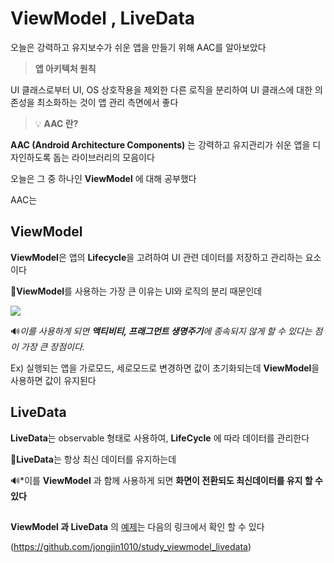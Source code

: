 # ViewModel , LiveData

오늘은 강력하고 유지보수가 쉬운 앱을 만들기 위해 AAC를 알아보았다

> **앱 아키텍처 원칙**

 UI 클래스로부터 UI, OS 상호작용을 제외한 다른 로직을 분리하여 UI 클래스에 대한 의존성을 최소화하는 것이 앱 관리 측면에서 좋다

> 💡 **AAC 란?** 

 **AAC (Android Architecture Components)** 는 강력하고 유지관리가 쉬운 앱을 디자인하도록 돕는 라이브러리의 모음이다
 
오늘은 그 중 하나인 **ViewModel** 에 대해 공부했다

AAC는 

## ViewModel

**ViewModel**은 앱의 **Lifecycle**을 고려하여 UI 관련 데이터를 저장하고 관리하는 요소이다

🔑**ViewModel**를 사용하는 가장 큰 이유는 UI와 로직의 분리 때문인데

![](https://img1.daumcdn.net/thumb/R1280x0/?scode=mtistory2&fname=https%3A%2F%2Fblog.kakaocdn.net%2Fdn%2Fc0JsTS%2Fbtq6rwZXL5N%2FAJSBytvde7iKEnNGhp3bz1%2Fimg.png)

🔊*이를 사용하게 되면 **액티비티, 프래그먼트 생명주기**에 종속되지 않게 할 수 있다는 점이 가장 큰 장점이다.*

Ex) 실행되는 앱을 가로모드, 세로모드로 변경하면 값이 초기화되는데 **ViewModel**을 사용하면 값이 유지된다


## LiveData

**LiveData**는 observable 형태로 사용하여, **LifeCycle** 에 따라 데이터를 관리한다

🔑**LiveData**는 항상 최신 데이터를 유지하는데

🔊*이를 **ViewModel** 과 함께 사용하게 되면 **화면이 전환되도 최신데이터를 유지 할 수 있다**

## 

**ViewModel 과 LiveData** 의 [예제](https://github.com/jongjin1010/study_viewmodel_livedata)는 다음의 링크에서 확인 할 수 있다

(https://github.com/jongjin1010/study_viewmodel_livedata)
